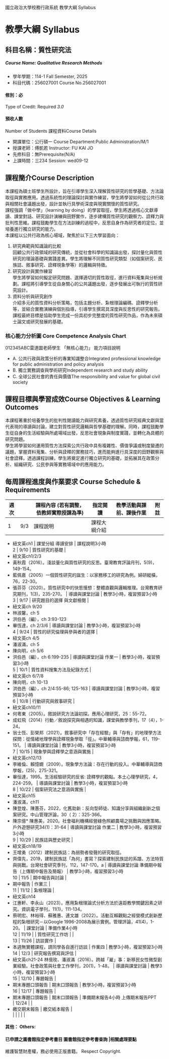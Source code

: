 國立政治大學校務行政系統 教學大綱 Syllabus
# 教學大綱 Syllabus
##  科目名稱：質性研究法
#####  Course Name: Qualitative Research Methods
  * 學年學期：114-1 Fall Semester, 2025 
  * 科目代碼：256027001 Course No.256027001
#### 修別：必
Type of Credit: Required 
_3.0_
#### 預收人數
Number of Students
課程資料Course Details
  * 開課單位：公行碩一 Course Department:Public Administration/M/1 
  * 授課老師：傅凱若 Instructor: FU KAI JO 
  * 先修科目：無Prerequisite(N/A)
  * 上課時間：三234 Session: wed09-12
##  課程簡介Course Description
本課程為碩士班學生所設計，旨在引導學生深入理解質性研究的哲學基礎、方法論取徑與實務應用。透過系統性的理論探討與實作練習，學生將學習如何從公共行政與相關社會議題出發，設計並執行具學術深度與現實關懷的質性研究。  
課程強調「做中學」（learning by doing）的學習取徑，學生將透過核心文獻導讀、課堂對話、研究設計演練與田野實作，逐步建構質性研究的觀察力、詮釋力與批判性思維。課程鼓勵學生在方法訓練的過程中，反思自身作為研究者的定位，並培養進行獨立研究的能力。  
本課程以公共行政為核心場域，聚焦於以下三大學習面向：  
1. 研究典範與知識論的比較  
回顧公共行政領域的研究傳統，並從社會科學的知識論出發，探討量化與質性研究的理論基礎與實踐差異。學生將理解不同質性研究類型（如個案研究、民族誌、敘事研究、詮釋現象學等）的邏輯與特徵。  
2. 研究設計與實作練習  
學生將學習如何擬定研究問題、選擇適切的質性取徑，進行資料蒐集與分析規劃。課程將引導學生從自身關心的公共議題出發，逐步發展出可執行的質性研究設計。  
3. 資料分析與研究創作  
介紹多元的質性資料分析策略，包括主題分析、紮根理論編碼、詮釋學分析等，並結合實務演練與個別指導，引導學生撰寫具深度與反思性的研究報告。課程最終目標是協助學生完成一份具初步完整度的質性研究作品，作為未來碩士論文或研究發展的基礎。
###  核心能力分析圖 Core Competence Analysis Chart
012345ABC雷達圖老師學生
「無核心能力」 
能力項目說明
  * A. 公共行政與政策分析的專業知識整合Integrated professional knowledge for public administration and policy analysis
  * B. 獨立實務調查與學術研究Independent research and study ability
  * C. 全球公民社會的責任與價值The responsibility and value for global civil society
##  課程目標與學習成效Course Objectives & Learning Outcomes 
本課程著重於培養學生的批判性閱讀能力與研究素養，透過質性研究經典文獻與當代表現的導讀與討論，建立對質性研究邏輯與哲學基礎的理解。同時，課程鼓勵學生從自身的生活經驗與所處場域出發，反思社會現象與制度實踐，並轉化為具體的研究問題。  
學生將學習如何運用質性方法探索公共行政中具有複雜性、價值爭議或制度變遷的議題，掌握資料蒐集、分析與詮釋的實務技巧，進而能夠進行具深度的田野觀察與社會詮釋。透過課程訓練，學生將奠定進行獨立研究的基礎，並拓展其在政策分析、組織研究、公民參與等實務場域中的應用能力。  
##  每周課程進度與作業要求 Course Schedule & Requirements
週次 |  |  課程內容 (若有調整，依教師實際授課為準) |  指定閱讀 |  教學活動與課前、課後作業 |  附註  
---|---|---|---|---|---  
1 |  9/3 |  課程說明 |  課程大綱介紹
  * 紐文英ch1
|  課堂分組 導讀安排 |  課程說明3小時  
2 |  9/10 |  質性研究的基礎 | 
  * 紐文英ch1/2/3
  * 黃秋霞（2016）。淺談量化與質性研究的反思。臺灣教育評論月刊，5(9)，149-154。
  * 藍佩嘉（2005）一個質性研究的誕生：以家務移工的研究為例。婦研縱橫，76，22-30。
  * 張芬芬（2020）。質性研究中的快思慢想：整體直觀與邏輯推理。台灣教育研究期刊，1(3)，235-270。
|  導讀與課堂討論 |  教學3小時，複習預習3小時  
3 |  9/17 |  研究題目的選擇 與文獻檢閱 | 
  * 紐文英ch 9/20
  * 林淑馨，ch 5
  * 洪伯邑（編），ch 3:93-123
  * 畢恆達，ch 2/3/6
|  導讀與課堂討論 |  教學3小時，複習預習3小時  
4 |  9/24 |  質性的研究倫理與參與者的選擇 | 
  * 紐文英ch 4/5
  * 潘淑滿，ch 5
  * 陳向明，ch 5/6
  * 洪伯邑（編），ch 6:199-235
|  導讀與課堂討論 作業一 |  教學3小時，複習預習3小時  
5 |  10/1 |  質性資料搜集方法及紀錄方式 | 
  * 紐文英ch 6/7/8
  * 陳向明，ch 10-13
  * 洪伯邑（編），ch 2/4:55-86; 125-163
|  導讀與課堂討論 |  教學3小時，複習預習3小時  
6 |  10/8 |  行動研究與敘事研究 | 
  * 紐文英ch10/11
  * 何粵東（2005）。敘說研究方法論初探。應用心理研究，25：55-72。
  * 成虹飛（2014）行動／敘說探究與相遇的知識，課堂與教學季刊，17（4），1-24。
  * 翁士恆、彭榮邦（2021）。敘事研究中「存在經驗」與「存有」的地理學方法探問：從情緒地理學與詮釋現象學取「徑」。中華輔導與諮商學報，61，119-151。
|  導讀與課堂討論 |  教學3小時，複習預習3小時  
7 |  10/15 |  現象學與詮釋學之意涵與實施 | 
  * 紐文英ch12/13
  * 李維倫、賴憶嫺（2009）。現象學方法論：存在行動的投入。中華輔導與諮商學報，(25)，275-321。
  * 畢恒達，1995。生活經驗研究的反省: 詮釋學的觀點。本土心理學研究，4，224-259。
|  導讀與課堂討論 |  教學3小時，複習預習3小時  
8 |  10/22 |  個案研究法之意涵與實施 | 
  * 紐文英ch15
  * 潘淑滿，ch11
  * 陳登煌、陳蕙芬，2022，化舊助新：反向型師徒、知識分享與組織創新之個案研究。中山管理評論，30（ 2）：325-366。
  * 陳宗億* 陳惠美，2020。社會福利機構經營綠色照顧農場之挑戰與因應策略。戶外遊憩研究34(1)：31-64
|  導讀與課堂討論 作業二 |  教學3小時，複習預習3小時  
9 |  10/29 |  民族誌與歷史研究 | 
  * 紐文英ch18/19
  * 王增勇（2012）建制民族誌：為弱勢者發聲的研究取徑。
  * 齊偉先，2019，建制民族誌「為何」書寫？探索建制民族誌的系譜、方法特質與挑戰。台灣社會研究季刊，112，147-170。a
|  導讀與課堂討論 準備期中報告（上傳期中報告及簡報） |  教學3小時，複習預習3小時  
10 |  11/5 |  期中報告與討論 | 
  * 期中報告
|  作業三 |   
11 |  11/12 |  紮根理論 | 
  * 紐文英ch14
  * 江惠軒、李永山（2023）。應用紮根理論式分析方法於遠距教學關鍵因素之研究。資訊電子學刊，11(1)，111-134。
  * 蔡明宏、林裕得、蘇雅惠、連文雄（2022）。活動互賴觀點之經營模式創新歷程的紮根研究－以Google 1996-2008為展示實例。管理評論，41(4)，1-20。
|  課堂討論 |  準備作業4小時  
12 |  11/19 |  |  質性研究工作坊 |  |   
13 |  11/26 |  訪談實作 | 
  * 本週無實體課程，請同學各自進行訪談
|  作業四 |  教學3小時，複習預習3小時  
14 |  12/3 |  研究報告撰寫與評估 | 
  * 紐文英ch21-24
林億玫、潘淑滿（2016）。跨越「雇」事：新移民女性微型創業經驗。社會政策與社會工作學刊，20(1)，1-48。 |  導讀與課堂討論 |  教學3小時，複習預習3小時  
15 |  12/10 |  專題報告 | 
  * 期末專題口頭報告
|  期末口頭報告 |  教學3小時，複習預習3小時  
16 |  12/17 |  專題報告 | 
  * 期末專題口頭報告
|  期末口頭報告 |  準備期末報告4小時 上傳期末報告PPT  
|  12/24 |  | 
  * 繳交期末報告
|  繳交紙本報告 |   
|  |  |  |  |   
####  其他： Others:
####  已申請之圖書館指定參考書目  圖書館指定參考書查詢 |相關處理要點
維護智慧財產權，務必使用正版書籍。 Respect Copyright.